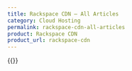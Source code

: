```yaml
---
title: Rackspace CDN – All Articles
category: Cloud Hosting
permalink: rackspace-cdn-all-articles
product: Rackspace CDN
product_url: rackspace-cdn
---
```



{{<list product_url="rackspace-cdn">}}
